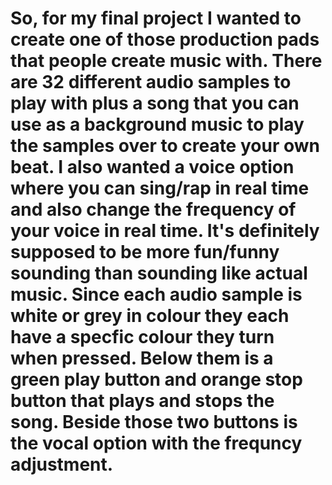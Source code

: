 # So, for my final project I wanted to create one of those production pads that people create music with. There are 32 different audio samples to play with plus a song that you can use as a background music to play the samples over to create your own beat. I also wanted a voice option where you can sing/rap in real time and also change the frequency of your voice in real time. It's definitely supposed to be more fun/funny sounding than sounding like actual music. Since each audio sample is white or grey in colour they each have a specfic colour they turn when pressed. Below them is a green play button and orange stop button that plays and stops the song. Beside those two buttons is the vocal option with the frequncy adjustment. 
